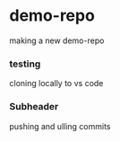 # demo-repo

making a new demo-repo

### testing

cloning locally to vs code

### Subheader

pushing and ulling commits
